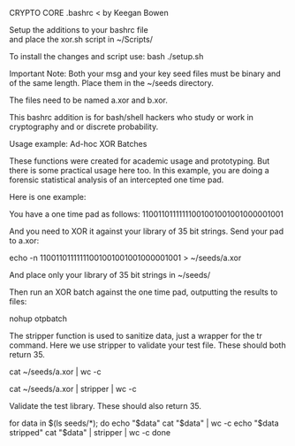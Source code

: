 CRYPTO CORE .bashrc < by Keegan Bowen 

  Setup the additions to your bashrc file     
  and place the xor.sh script in ~/Scripts/   

To install the changes and script use:
bash ./setup.sh

Important Note:
Both your msg and your key seed files must
be binary and of the same length.
Place them in the ~/seeds directory.

The files need to be named a.xor and b.xor.

This bashrc addition is for bash/shell hackers 
who study or work in cryptography and or discrete probability.

Usage example: Ad-hoc XOR Batches

These functions were created for academic usage and prototyping. But there is
some practical usage here too. In this example, you are doing a forensic
statistical analysis of an intercepted one time pad. 

Here is one example:

You have a one time pad as follows:
11001101111111001001001001000001001

And you need to XOR it against your library of 35 bit strings.
Send your pad to a.xor:

echo -n 11001101111111001001001001000001001 > ~/seeds/a.xor

And place only your library of 35 bit strings in ~/seeds/

Then run an XOR batch against the one time pad, outputting the results to files:

nohup otpbatch

The stripper function is used to sanitize data, just a wrapper for the tr command.
Here we use stripper to validate your test file. These should both return 35.

cat ~/seeds/a.xor | wc -c

cat ~/seeds/a.xor | stripper | wc -c

Validate the test library. These should also return 35.

for data in $(ls seeds/*); do
     echo "$data"
     cat "$data" | wc -c
     echo "$data stripped"
     cat "$data" | stripper | wc -c
done
